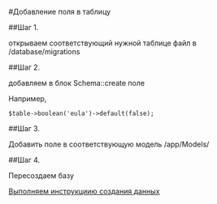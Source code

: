 #Добавление поля в таблицу

##Шаг 1. 

открываем соответствующий нужной таблице файл в /database/migrations

##Шаг 2. 

добавляем в блок Schema::create поле 

Например,
 
```
$table->boolean('eula')->default(false);
```

##Шаг 3. 

Добавить поле в соответствующую модель /app/Models/

##Шаг 4. 

Пересоздаем базу

[Выполняем инструкциию создания данных](datas.md)





